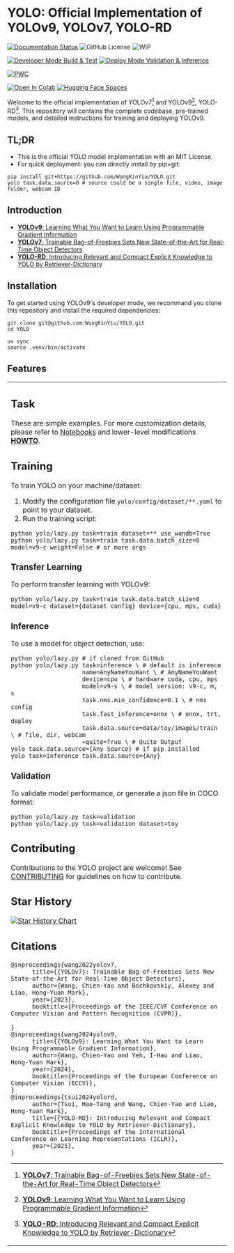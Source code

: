 # YOLO: Official Implementation of YOLOv9, YOLOv7, YOLO-RD

[![Documentation Status](https://readthedocs.org/projects/yolo-docs/badge/?version=latest)](https://yolo-docs.readthedocs.io/en/latest/?badge=latest)
![GitHub License](https://img.shields.io/github/license/WongKinYiu/YOLO)
![WIP](https://img.shields.io/badge/status-WIP-orange)

[![Developer Mode Build & Test](https://github.com/WongKinYiu/YOLO/actions/workflows/develop.yaml/badge.svg)](https://github.com/WongKinYiu/YOLO/actions/workflows/develop.yaml)
[![Deploy Mode Validation & Inference](https://github.com/WongKinYiu/YOLO/actions/workflows/deploy.yaml/badge.svg)](https://github.com/WongKinYiu/YOLO/actions/workflows/deploy.yaml)

[![PWC](https://img.shields.io/endpoint.svg?url=https://paperswithcode.com/badge/yolov9-learning-what-you-want-to-learn-using/real-time-object-detection-on-coco)](https://paperswithcode.com/sota/real-time-object-detection-on-coco)

[![Open In Colab](https://colab.research.google.com/assets/colab-badge.svg)]()
[![Hugging Face Spaces](https://img.shields.io/badge/%F0%9F%A4%97%20Hugging%20Face-Spaces-green)](https://huggingface.co/spaces/henry000/YOLO)

<!-- > [!IMPORTANT]
> This project is currently a Work In Progress and may undergo significant changes. It is not recommended for use in production environments until further notice. Please check back regularly for updates.
>
> Use of this code is at your own risk and discretion. It is advisable to consult with the project owner before deploying or integrating into any critical systems. -->

Welcome to the official implementation of YOLOv7[^1] and YOLOv9[^2], YOLO-RD[^3]. This repository will contains the complete codebase, pre-trained models, and detailed instructions for training and deploying YOLOv9.

## TL;DR

- This is the official YOLO model implementation with an MIT License.
- For quick deployment: you can directly install by pip+git:

```shell
pip install git+https://github.com/WongKinYiu/YOLO.git
yolo task.data.source=0 # source could be a single file, video, image folder, webcam ID
```

## Introduction

- [**YOLOv9**: Learning What You Want to Learn Using Programmable Gradient Information](https://arxiv.org/abs/2402.13616)
- [**YOLOv7**: Trainable Bag-of-Freebies Sets New State-of-the-Art for Real-Time Object Detectors](https://arxiv.org/abs/2207.02696)
- [**YOLO-RD**: Introducing Relevant and Compact Explicit Knowledge to YOLO by Retriever-Dictionary](https://arxiv.org/abs/2410.15346)

## Installation

To get started using YOLOv9's developer mode, we recommand you clone this repository and install the required dependencies:

```shell
git clone git@github.com:WongKinYiu/YOLO.git
cd YOLO

uv sync
source .venv/bin/activate
```

## Features

<table>
<tr><td>

## Task

These are simple examples. For more customization details, please refer to [Notebooks](examples) and lower-level modifications **[HOWTO](docs/HOWTO.md)**.

## Training

To train YOLO on your machine/dataset:

1. Modify the configuration file `yolo/config/dataset/**.yaml` to point to your dataset.
2. Run the training script:

```shell
python yolo/lazy.py task=train dataset=** use_wandb=True
python yolo/lazy.py task=train task.data.batch_size=8 model=v9-c weight=False # or more args
```

### Transfer Learning

To perform transfer learning with YOLOv9:

```shell
python yolo/lazy.py task=train task.data.batch_size=8 model=v9-c dataset={dataset_config} device={cpu, mps, cuda}
```

### Inference

To use a model for object detection, use:

```shell
python yolo/lazy.py # if cloned from GitHub
python yolo/lazy.py task=inference \ # default is inference
                    name=AnyNameYouWant \ # AnyNameYouWant
                    device=cpu \ # hardware cuda, cpu, mps
                    model=v9-s \ # model version: v9-c, m, s
                    task.nms.min_confidence=0.1 \ # nms config
                    task.fast_inference=onnx \ # onnx, trt, deploy
                    task.data.source=data/toy/images/train \ # file, dir, webcam
                    +quite=True \ # Quite Output
yolo task.data.source={Any Source} # if pip installed
yolo task=inference task.data.source={Any}
```

### Validation

To validate model performance, or generate a json file in COCO format:

```shell
python yolo/lazy.py task=validation
python yolo/lazy.py task=validation dataset=toy
```

## Contributing

Contributions to the YOLO project are welcome! See [CONTRIBUTING](docs/CONTRIBUTING.md) for guidelines on how to contribute.

## Star History

[![Star History Chart](https://api.star-history.com/svg?repos=MultimediaTechLab/YOLO&type=Date)](https://star-history.com/#MultimediaTechLab/YOLO&Date)

## Citations

```
@inproceedings{wang2022yolov7,
      title={{YOLOv7}: Trainable Bag-of-Freebies Sets New State-of-the-Art for Real-Time Object Detectors},
      author={Wang, Chien-Yao and Bochkovskiy, Alexey and Liao, Hong-Yuan Mark},
      year={2023},
      booktitle={Proceedings of the IEEE/CVF Conference on Computer Vision and Pattern Recognition (CVPR)},

}
@inproceedings{wang2024yolov9,
      title={{YOLOv9}: Learning What You Want to Learn Using Programmable Gradient Information},
      author={Wang, Chien-Yao and Yeh, I-Hau and Liao, Hong-Yuan Mark},
      year={2024},
      booktitle={Proceedings of the European Conference on Computer Vision (ECCV)},
}
@inproceedings{tsui2024yolord,
      author={Tsui, Hao-Tang and Wang, Chien-Yao and Liao, Hong-Yuan Mark},
      title={{YOLO-RD}: Introducing Relevant and Compact Explicit Knowledge to YOLO by Retriever-Dictionary},
      booktitle={Proceedings of the International Conference on Learning Representations (ICLR)},
      year={2025},
}

```

[^1]: [**YOLOv7**: Trainable Bag-of-Freebies Sets New State-of-the-Art for Real-Time Object Detectors](https://arxiv.org/abs/2207.02696)

[^2]: [**YOLOv9**: Learning What You Want to Learn Using Programmable Gradient Information](https://arxiv.org/abs/2402.13616)

[^3]: [**YOLO-RD**: Introducing Relevant and Compact Explicit Knowledge to YOLO by Retriever-Dictionary](https://arxiv.org/abs/2410.15346)
